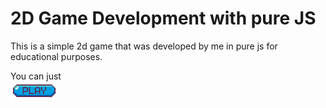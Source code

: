 # 2D Game Development with pure JS

This is a simple 2d game that was developed by me in pure js for educational purposes.

You can just    
<a href="https://jkearnsl.github.io/2DGame"><img width="15%" src="start-play.jpg"></a>
